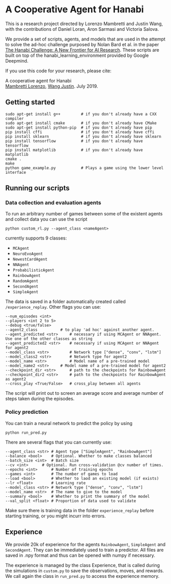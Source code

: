 # A Cooperative Agent for Hanabi

This is a research project directed by Lorenzo Mambretti and Justin Wang, with the contributions of Daniel Loran, Aron Sarmasi and Victoria Salova.

We provide a set of scripts, agents, and models that are used in the attempt to solve the ad-hoc challenge purposed by Nolan Bard et al. in the paper [The Hanabi Challenge: A New Frontier for AI Research](
https://arxiv.org/abs/1902.00506). These scripts are built on top of the hanabi\_learning\_environment provided by Google Deepmind.

If you use this code for your research, please cite:

A cooperative agent for Hanabi <br>
[Mambretti Lorenzo](https://github.com/LorenzoM1997), [Wang Justin](https://github.com/jtwwang). July 2019.

## Getting started
```
sudo apt-get install g++         # if you don't already have a CXX compiler
sudo apt-get install cmake       # if you don't already have CMake
sudo apt-get install python-pip  # if you don't already have pip
pip install cffi                 # if you don't already have cffi
pip install sklearn              # if you don't already have sklearn
pip install tensorflow           # if you don't already have tensorflow
pip install matplotlib           # if you don't already have matplotlib
cmake .
make
python game_example.py           # Plays a game using the lower level interface
```

## Running our scripts

### Data collection and evaluation agents
To run an arbitrary number of games between some of the existent agents and collect data you can use the script
```
python custom_rl.py --agent_class <nameAgent>
```
currently supports 9 classes:
- `MCAgent`
- `NeuroEvoAgent`
- `NewestCardAgent`
- `NNAgent`
- `ProbabilisticAgent`
- `RainbowAgent`
- `RandomAgent`
- `SecondAgent`
- `SimpleAgent`

The data is saved in a folder automatically created called `/experience_replay`. Other flags you can use:
```
--num_episodes <int>
--players <int 2 to 5>
--debug <true/false>
--agent2_class		    # to play 'ad hoc' against another agent. 
--agent_predicted <str>     # necessary if using MCAgent or NNAgent. Use one of the other classes as string
--agent_predicted2 <str>    # necessary if using MCAgent or NNAgent for agent2
--model_class <str>         # Network type ["dense", "conv", "lstm"]
--model_class2 <str>	    # Network type for agent2
--model_name <str>          # Model name of a pre-trained model
--model_name2 <str>	    # Model name of a pre-trained model for agent2
--checkpoint_dir <str>      # path to the checkpoints for RainbowAgent
--checkpoint_dir2 <str>     # path to the checkpoints for RainbowAgent as agent2
--cross_play <True/False>   # cross_play between all agents
```
The script will print out to screen an average score and average number of steps taken during the episodes.

### Policy prediction
You can train a neural network to predict the policy by using
```
python run_pred.py
```
There are several flags that you can currently use:
```
--agent_class <str>	# Agent type ["SimpleAgent", "RainbowAgent"]
--balance <bool>	# Optional. Whether to make classes balanced
--batch_size <int>	# Batch size
--cv <int>		# Optional. Run cross-validation @cv number of times.
--epochs <int>		# Number of training epochs
--games <int>		# The number of games to load
--load <bool>		# Whether to laod an existing model (if exists)
--lr <float>		# Learning rate
--model_class <str>	# Network type ["dense", "conv", "lstm"]
--model_name <str>	# The name to give to the model
--summary <bool>	# Whether to print the summary of the model
--val_split <float>	# Proportion of data used to validate
```

Make sure there is training data in the folder `experience_replay` before starting training, or you might incurr into errors.

## Experience
We provide 20k of experience for the agents `RainbowAgent`, `SimpleAgent` and `SecondAgent`. They can be immediately used to train a predictor. All files are saved in .npy format and thus can be opened with numpy if necessary.

The experience is managed by the class Experience, that is called during the simulations in `custom.py` to save the observations, moves, and rewards. We call again the class in `run_pred.py` to access the experience memory.
